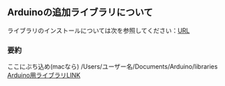 ## Arduinoの追加ライブラリについて
ライブラリのインストールについては次を参照してください：[URL](http://www.arduino.cc/en/Guide/Libraries)

### 要約
ここにぶち込め(macなら)
/Users/ユーザー名/Documents/Arduino/libraries
[Arduino用ライブラリLINK](https://drive.google.com/drive/folders/1qeW-CQY6QfRc4KwfLRRFvBdl0Zmwngdo?usp=sharing)